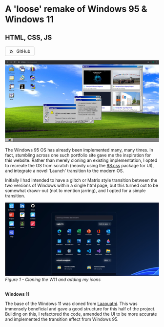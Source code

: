 # A 'loose' remake of Windows 95 & Windows 11

## HTML, CSS, JS

<a href="https://github.com" target="_blank" style="display:inline-block; padding:6px 12px; border:1px solid #ccc; border-radius:4px; text-decoration:none;">
  <img
    src="../assets/gitlogo.png"
    class="lang-icon"
    style="vertical-align:middle; height:1em; margin-right: 6px;"
  />
  GitHub
</a>

![Diagram](images/blogs/portfolioWebsiteBlog/localDev.jpg)

The Windows 95 OS has already been implemented many, many times. In fact, stumbling across one such portfolio site gave me the inspiration for this website. Rather than merely cloning an existing implementation, I opted to recreate the OS from scratch (heavily using the [98.css](https://jdan.github.io/98.css/) package for UI), and integrate a novel 'Launch' transition to the modern OS. 

Initially I had intended to have a glitch or Matrix style transition between the two versions of Windows within a single html page, but this turned out to be somewhat drawn-out (not to mention jarring), and I opted for a simple transition.


![Diagram](images/blogs/portfolioWebsiteBlog/italianWindows11.jpg)
_Figure 1 - Cloning the W11 and adding my icons_ <br><br>


**Windows 11**

The base of the Windows 11 was cloned from [Laaouatni](https://github.com/Laaouatni/w11CSS). This was immensely beneficial and gave a good structure for this half of the project. Building on this, I refactored the code, amended the UI to be more accurate and implemented the transition effect from Windows 95.


